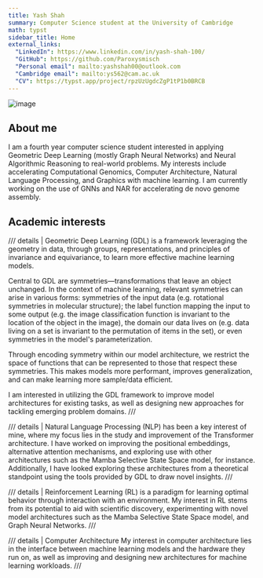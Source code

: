 ```yaml
---
title: Yash Shah
summary: Computer Science student at the University of Cambridge
math: typst
sidebar_title: Home
external_links:
  "LinkedIn": https://www.linkedin.com/in/yash-shah-100/
  "GitHub": https://github.com/Paroxysmisch
  "Personal email": mailto:yashshah00@outlook.com
  "Cambridge email": mailto:ys562@cam.ac.uk
  "CV": https://typst.app/project/rpzUzUgdcZgP1tP1b0BRCB
---
```


![image](https://images.contentstack.io/v3/assets/bltcedd8dbd5891265b/blt4a4af7e6facea579/6668df6ceca9a600983250ac/beautiful-flowers-hero.jpg?q=70&width=3840&auto=webp)

## About me
I am a fourth year computer science student interested in applying Geometric Deep Learning (mostly Graph Neural Networks) and Neural Algorithmic Reasoning to real-world problems. My interests include accelerating Computational Genomics, Computer Architecture, Natural Language Processing, and Graphics with machine learning. I am currently working on the use of GNNs and NAR for accelerating de novo genome assembly.

## Academic interests
/// details | Geometric Deep Learning
(GDL) is a framework leveraging the geometry in data, through groups, representations, and principles of invariance and equivariance, to learn more effective machine learning models. 

Central to GDL are symmetries—transformations that leave an object unchanged. In the context of machine learning, relevant symmetries can arise in various forms: symmetries of the input data (e.g. rotational symmetries in molecular structure); the label function mapping the input to some output (e.g. the image classification function is invariant to the location of the object in the image), the domain our data lives on (e.g. data living on a set is invariant to the permutation of items in the set), or even symmetries in the model's parameterization.

Through encoding symmetry within our model architecture, we restrict the space of functions that can be represented to those that respect these symmetries. This makes models more performant, improves generalization, and can make learning more sample/data efficient.

I am interested in utilizing the GDL framework to improve model architectures for existing tasks, as well as designing new approaches for tackling emerging problem domains.
///

/// details | Natural Language Processing
(NLP) has been a key interest of mine, where my focus lies in the study and improvement of the Transformer architecture. I have worked on improving the positional embeddings, alternative attention mechanisms, and exploring use with other architectures such as the Mamba Selective State Space model, for instance. Additionally, I have looked exploring these architectures from a theoretical standpoint using the tools provided by GDL to draw novel insights.
///

/// details | Reinforcement Learning
(RL) is a paradigm for learning optimal behavior through interaction with an environment. My interest in RL stems from its potential to aid with scientific discovery, experimenting with novel model architectures such as the Mamba Selective State Space model, and Graph Neural Networks.
///

/// details | Computer Architecture
My interest in computer architecture lies in the interface between machine learning models and the hardware they run on, as well as improving and designing new architectures for machine learning workloads.
///

